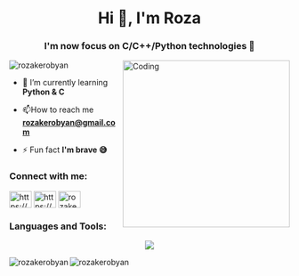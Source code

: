 <h1 align="center">Hi 👋, I'm Roza</h1>
<h3 align="center">I'm now focus on C/C++/Python technologies 🚀</h3>
<img align="right" alt="Coding" width="300" src="https://i.pinimg.com/originals/cd/fd/a4/cdfda49dd7071ec1623e87f55943ab3e.gif">

<p align="left"> <img src="https://komarev.com/ghpvc/?username=rozakerobyan&label=Profile%20views&color=0e75b6&style=flat" alt="rozakerobyan" /> </p>

- 🌱 I’m currently learning **Python & C**

- 📫How to reach me **rozakerobyan@gmail.com**

- ⚡ Fun fact **I'm brave 😅**

<h3 align="left">Connect with me:</h3>
<p align="left">
<a href="https://linkedin.com/in/https://www.linkedin.com/in/roza-kerobyan-1152b8239/" target="blank"><img align="center" src="https://raw.githubusercontent.com/rahuldkjain/github-profile-readme-generator/master/src/images/icons/Social/linked-in-alt.svg" alt="https://www.linkedin.com/in/roza-kerobyan-1152b8239?utm_source=share&utm_campaign=share_via&utm_content=profile&utm_medium=android_app" height="30" width="40" /></a>
<a href="https://www.facebook.com/roza.qeropyan?mibextid=ZbWKwL" target="blank"><img align="center" src="https://raw.githubusercontent.com/rahuldkjain/github-profile-readme-generator/master/src/images/icons/Social/facebook.svg" alt="https://www.facebook.com/roza.qeropyan" height="30" width="40" /></a>
<a href="https://instagram.com/rozakerobyan" target="blank"><img align="center" src="https://raw.githubusercontent.com/rahuldkjain/github-profile-readme-generator/master/src/images/icons/Social/instagram.svg" alt="rozakerobyan" height="30" width="40" /></a>
</p>

<h3 align="left">Languages and Tools:</h3>
<p align="center">
  <a href="https://skillicons.dev">
    <img src="https://skillicons.dev/icons?i=py,php,mysql,c,cpp,bash,git,github,vim,visualstudio,vscode" />
  </a>
</p>

<p><img align="left" src="https://github-readme-stats.vercel.app/api/top-langs?username=rozakerobyan&show_icons=true&locale=en&layout=compact" alt="rozakerobyan" /></p>

<!-- <p>&nbsp;<img align="center" src="https://github-readme-stats.vercel.app/api?username=rozakerobyan&show_icons=true&locale=en" alt="rozakerobyan" /></p> -->

<p><img align="center" src="https://github-readme-streak-stats.herokuapp.com/?user=rozakerobyan&" alt="rozakerobyan" /></p>
